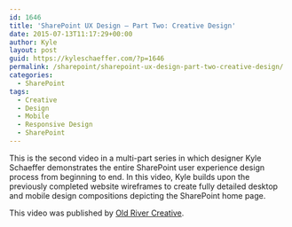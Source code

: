 ```yaml
---
id: 1646
title: 'SharePoint UX Design — Part Two: Creative Design'
date: 2015-07-13T11:17:29+00:00
author: Kyle
layout: post
guid: https://kyleschaeffer.com/?p=1646
permalink: /sharepoint/sharepoint-ux-design-part-two-creative-design/
categories:
  - SharePoint
tags:
  - Creative
  - Design
  - Mobile
  - Responsive Design
  - SharePoint
---
```

This is the second video in a multi-part series in which designer Kyle Schaeffer demonstrates the entire SharePoint user experience design process from beginning to end. In this video, Kyle builds upon the previously completed website wireframes to create fully detailed desktop and mobile design compositions depicting the SharePoint home page.<!--more-->

This video was published by [Old River Creative](http://oldrivercreative.com/blog/sharepoint-ux-design-part-two-creative-design).

<div class="video-container">
</div>